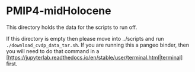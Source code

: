 # PMIP4-midHolocene
This directory holds the data for the scripts to run off. 

If this directory is empty then please move into ../scripts and run `./download_cvdp_data_tar.sh`. If you are running this a pangeo binder, then you will need to do that command in a [https://jupyterlab.readthedocs.io/en/stable/user/terminal.html|terminal] first.  

